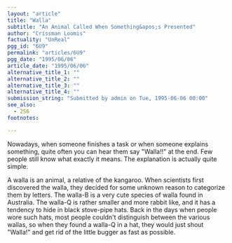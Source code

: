 ```yaml
---
layout: "article"
title: "Walla"
subtitle: "An Animal Called When Something&apos;s Presented"
author: "Crissman Loomis"
factuality: "UnReal"
pgg_id: "6U9"
permalink: "articles/6U9"
pgg_date: "1995/06/06"
article_date: "1995/06/06"
alternative_title_1: ""
alternative_title_2: ""
alternative_title_3: ""
alternative_title_4: ""
submission_string: "Submitted by admin on Tue, 1995-06-06 00:00"
see_also:
  - 2S6
footnotes: 

---
```

<div>
<p>Nowadays, when someone finishes a task or when someone explains something, quite often you can hear them say "Walla!!" at the end. Few people still know what exactly it means. The explanation is actually quite simple.</p>
<p>A walla is an animal, a relative of the kangaroo. When scientists first discovered the walla, they decided for some unknown reason to categorize them by letters. The walla-B is a very cute species of walla found in Australia. The walla-Q is rather smaller and more rabbit like, and it has a tendency to hide in black stove-pipe hats. Back in the days when people wore such hats, most people couldn't distinguish between the various wallas, so when they found a walla-Q in a hat, they would just shout "Walla!" and get rid of the little bugger as fast as possible.</p>
</div>
